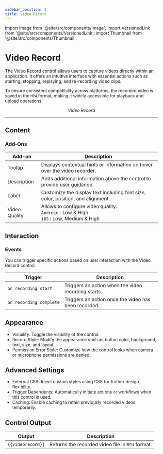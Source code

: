 ```yaml
---
sidebar_position: 1
title: Video Record
---
```

import Image from '@site/src/components/Image';
import VersionedLink from '@site/src/components/VersionedLink';
import Thumbnail from '@site/src/components/Thumbnail';

# Video Record


The Video Record control allows users to capture videos directly within an application. It offers an intuitive interface with essential actions such as starting, stopping, replaying, and re-recording video clips.

To ensure consistent compatibility across platforms, the recorded video is saved in the `MP4` format, making it widely accessible for playback and upload operations.

<figure>
  <Thumbnail src="/img/reference/controls/video-record/video-record.png" alt="Video Record" />
  <figcaption align="center"><i>Video Record</i></figcaption>
</figure>


---


<figure>
  <Thumbnail src="/img/reference/controls/video-record/content.png" alt="Video Record Content" />
</figure>


## Content

### Add-Ons

| Add-on     | Description |
|------------|-------------|
| Tooltip | Displays contextual hints or information on hover over the video recorder. |
| Description | Adds additional information above the control to provide user guidance. |
| Label | Customize the display text including font size, color, position, and alignment. |
| Video Quality | Allows to configure video quality.  <br /> `Android` : Low & High <br /> `iOS` : Low, Medium & High


## Interaction

### Events

You can trigger specific actions based on user interaction with the Video Record control.

| Trigger | Description |
|---------|-------------|
| `on_recording_start` | Triggers an action when the video recording starts. |
| `on_recording_complete` | Triggers an action once the video has been recorded. |

## Appearance

- Visibility: Toggle the visibility of the control.
- Record Style: Modify the appearance such as button color, background, text, size, and layout.
- Permission Error Style: Customize how the control looks when camera or microphone permissions are denied.

## Advanced Settings

- External CSS: Inject custom styles using CSS for further design flexibility.
- Trigger Dependents: Automatically initiate actions or workflows when this control is used.
- Caching: Enable caching to retain previously recorded videos temporarily.

## Control Output

| Output               | Description                                      |
|----------------------|--------------------------------------------------|
| `{{videorecord}}`    | Returns the recorded video file in `MP4` format. |

